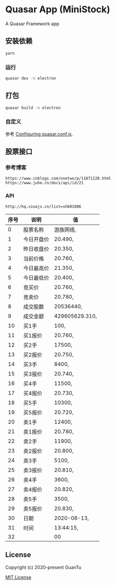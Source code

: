 # Quasar App (MiniStock)

A Quasar Framework app

## 安装依赖

```bash
yarn
```

### 运行

```bash
quasar dev -m electron
```

## 打包

```bash
quasar build -m electron
```

### 自定义

参考 [Configuring quasar.conf.js](https://quasar.dev).



## 股票接口

### 参考博客

```
https://www.cnblogs.com/onetwo/p/11871120.html
https://www.juhe.cn/docs/api/id/21
```



### API

```
http://hq.sinajs.cn/list=sh601006
```

| 序号 | 说明       | 值             |
| ---- | ---------- | -------------- |
| 0    | 股票名称   | 游族网络,      |
| 1    | 今日开盘价 | 20.490,        |
| 2    | 昨日收盘价 | 20.350,        |
| 3    | 当前价格   | 20.760,        |
| 4    | 今日最高价 | 21.350,        |
| 5    | 今日最低价 | 20.400,        |
| 6    | 竞买价     | 20.760,        |
| 7    | 竞卖价     | 20.780,        |
| 8    | 成交股数   | 20536440,      |
| 9    | 成交金额   | 429605629.310, |
| 10   | 买1手      | 100,           |
| 11   | 买1报价    | 20.760,        |
| 12   | 买2手      | 17500,         |
| 13   | 买2报价    | 20.750,        |
| 14   | 买3手      | 8400,          |
| 15   | 买3报价    | 20.740,        |
| 16   | 买4手      | 11500,         |
| 17   | 买4报价    | 20.730,        |
| 18   | 买5手      | 10300,         |
| 19   | 买5报价    | 20.720,        |
| 20   | 卖1手      | 12400,         |
| 21   | 卖1报价    | 20.780,        |
| 22   | 卖2手      | 11900,         |
| 23   | 卖2报价    | 20.800,        |
| 24   | 卖3手      | 5100,          |
| 25   | 卖3报价    | 20.810,        |
| 26   | 卖4手      | 3600,          |
| 27   | 卖4报价    | 20.820,        |
| 28   | 卖5手      | 3500,          |
| 29   | 卖5报价    | 20.830,        |
| 30   | 日期       | 2020-08-13,    |
| 31   | 时间       | 13:44:15,      |
| 32   |            | 00             |


## License

Copyright (c) 2020-present GuanTu

[MIT License](http://en.wikipedia.org/wiki/MIT_License)

